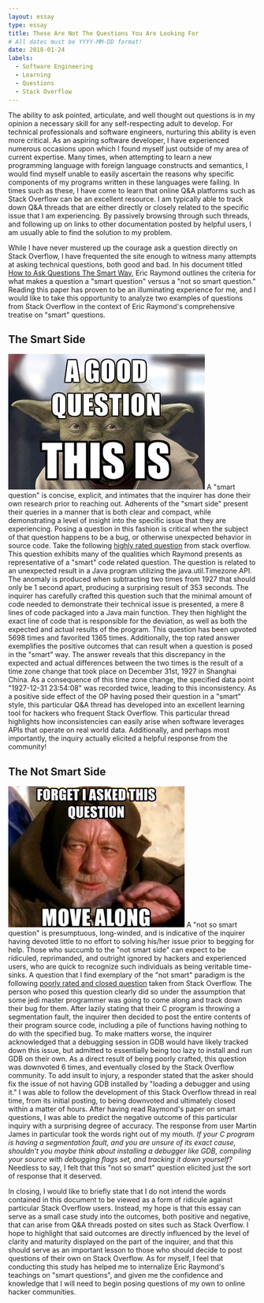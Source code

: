 ```yaml
---
layout: essay
type: essay
title: These Are Not The Questions You Are Looking For
# All dates must be YYYY-MM-DD format!
date: 2018-01-24
labels:
  - Software Engineering
  - Learning
  - Questions
  - Stack Overflow
---
```


The ability to ask pointed, articulate, and well thought out questions is in my opinion a necessary skill for any self-respecting adult to develop. For technical professionals and software engineers, nurturing this ability is even more critical. As an aspiring software developer, I have experienced numerous occasions upon which I found myself just outside of my area of current expertise. Many times, when attempting to learn a new programming language with foreign language constructs and semantics, I would find myself unable to easily ascertain the reasons why specific components of my programs written in these languages were failing. In times such as these, I have come to learn that online Q&A platforms such as Stack Overflow can be an excellent resource. I am typically able to track down Q&A threads that are either directly or closely related to the specific issue that I am experiencing. By passively browsing through such threads, and following up on links to other documentation posted by helpful users, I am usually able to find the solution to my problem.

While I have never mustered up the courage ask a question directly on Stack Overflow, I have frequented the site enough to witness many attempts at asking technical questions, both good and bad. In his document titled <a href="http://www.catb.org/esr/faqs/smart-questions.html#code">How to Ask Questions The Smart Way</a>, Eric Raymond outlines the criteria for what makes a question a "smart question" versus a "not so smart question." Reading this paper has proven to be an illuminating experience for me, and I would like to take this opportunity to analyze two examples of questions from Stack Overflow in the context of Eric Raymond's comprehensive treatise on "smart" questions.

## The Smart Side
<img class="ui medium right rounded floated image" src="../images/good-question.jpg">
A "smart question" is concise, explicit, and intimates that the inquirer has done their own research prior to reaching out. Adherents of the "smart side" present their queries in a manner that is both clear and compact, while demonstrating a level of insight into the specific issue that they are experiencing. Posing a question in this fashion is critical when the subject of that question happens to be a bug, or otherwise unexpected behavior in source code. Take the following <a href="https://stackoverflow.com/questions/6841333/why-is-subtracting-these-two-times-in-1927-giving-a-strange-result">highly rated question</a> from stack overflow. This question exhibits many of the qualities which Raymond presents as representative of a "smart" code related question. The question is related to an unexpected result in a Java program utilizing the java.util.Timezone API. The anomaly is produced when subtracting two times from 1927 that should only be 1 second apart, producing a surprising result of 353 seconds. The inquirer has carefully crafted this question such that the minimal amount of code needed to demonstrate their technical issue is presented, a mere 8 lines of code packaged into a Java main function. They then highlight the exact line of code that is responsible for the deviation, as well as both the expected and actual results of the program. This question has been upvoted 5698 times and favorited 1365 times. Additionally, the top rated answer exemplifies the positive outcomes that can result when a question is posed in the "smart" way. The answer reveals that this discrepancy in the expected and actual differences between the two times is the result of a time zone change that took place on December 31st, 1927 in Shanghai China. As a consequence of this time zone change, the specified data point "1927-12-31 23:54:08" was recorded twice, leading to this inconsistency. As a positive side effect of the OP having posed their question in a "smart" style, this particular Q&A thread has developed into an excellent learning tool for hackers who frequent Stack Overflow. This particular thread highlights how inconsistencies can easily arise when software leverages APIs that operate on real world data. Additionally, and perhaps most importantly, the inquiry actually elicited a helpful response from the community!

## The Not Smart Side
<img class="ui medium right rounded floated image" src="../images/question-jedi.jpg">
A "not so smart question" is presumptuous, long-winded, and is indicative of the inquirer having devoted little to no effort to solving his/her issue prior to begging for help. Those who succumb to the "not smart side" can expect to be ridiculed, reprimanded, and outright ignored by hackers and experienced users, who are quick to recognize such individuals as being veritable time-sinks. A question that I find exemplary of the "not smart" paradigm is the following <a href="https://stackoverflow.com/questions/48435725/why-is-this-c-program-throwing-a-segmentation-fault-after-taking-user-input">poorly rated and closed question</a> taken from Stack Overflow. The person who posed this question clearly did so under the assumption that some jedi master programmer was going to come along and track down their bug for them. After lazily stating that their C program is throwing a segmentation fault, the inquirer then decided to post the entire contents of their program source code, including a pile of functions having nothing to do with the specified bug. To make matters worse, the inquirer acknowledged that a debugging session in GDB would have likely tracked down this issue, but admitted to essentially being too lazy to install and run GDB on their own. As a direct result of being poorly crafted, this question was downvoted 6 times, and eventually closed by the Stack Overflow community. To add insult to injury, a responder stated that the asker should fix the issue of not having GDB installed by "loading a debugger and using it." I was able to follow the development of this Stack Overflow thread in real time, from its initial posting, to being downvoted and ultimately closed within a matter of hours. After having read Raymond's paper on smart questions, I was able to predict the negative outcome of this particular inquiry with a surprising degree of accuracy. The response from user Martin James in particular took the words right out of my mouth. <em>If your C program is having a segmentation fault, and you are unsure of its exact cause, shouldn't you maybe think about installing a debugger like GDB, compiling your source with debugging flags set, and tracking it down yourself?</em> Needless to say, I felt that this "not so smart" question elicited just the sort of response that it deserved.

In closing, I would like to briefly state that I do not intend the words contained in this document to be viewed as a form of ridicule against particular Stack Overflow users. Instead, my hope is that this essay can serve as a small case study into the outcomes, both positive and negative, that can arise from Q&A threads posted on sites such as Stack Overflow. I hope to highlight that said outcomes are directly influenced by the level of clarity and maturity displayed on the part of the inquirer, and that this should serve as an important lesson to those who should decide to post questions of their own on Stack Overflow. As for myself, I feel that conducting this study has helped me to internalize Eric Raymond's teachings on "smart questions", and given me the confidence and knowledge that I will need to begin posing questions of my own to online hacker communities.
